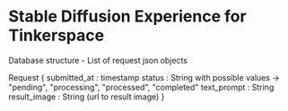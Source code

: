 # Stable Diffusion Experience for Tinkerspace

Database structure - List of request json objects

Request 
  {
    submitted_at : timestamp
    status : String with possible values -> "pending", "processing", "processed", "completed"
    text_prompt : String 
    result_image : String (url to result image)
  }
